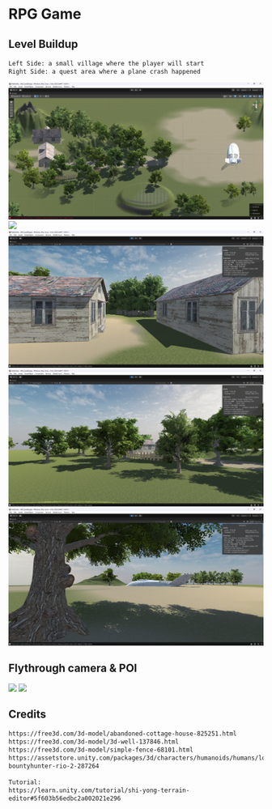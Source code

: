 # RPG Game
## Level Buildup
```
Left Side: a small village where the player will start
Right Side: a quest area where a plane crash happened
```
![](Screenshots/far_camera.png)
![](Screenshots/village.png)
![](Screenshots/houses.png)
![](Screenshots/fence.png)
![](Screenshots/plane.png)

## Flythrough camera & POI
![](Screenshots/flythrough.gif)
![](Screenshots/tour.gif)

## Credits
```
https://free3d.com/3d-model/abandoned-cottage-house-825251.html
https://free3d.com/3d-model/3d-well-137846.html
https://free3d.com/3d-model/simple-fence-68101.html
https://assetstore.unity.com/packages/3d/characters/humanoids/humans/lowpoly-bountyhunter-rio-2-287264

Tutorial:
https://learn.unity.com/tutorial/shi-yong-terrain-editor#5f603b56edbc2a002021e296
```

